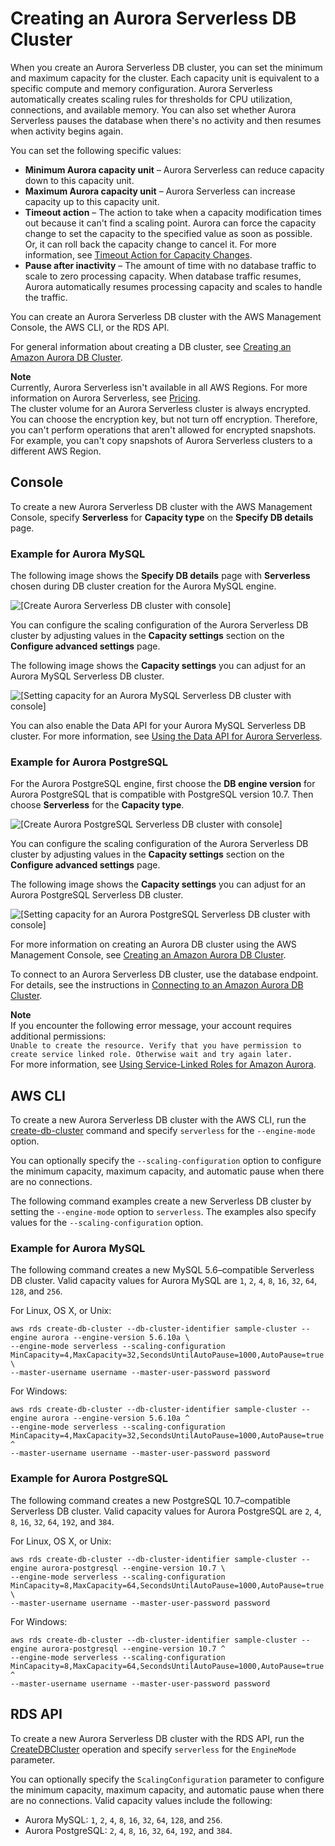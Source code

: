 # Creating an Aurora Serverless DB Cluster<a name="aurora-serverless.create"></a>

When you create an Aurora Serverless DB cluster, you can set the minimum and maximum capacity for the cluster\. Each capacity unit is equivalent to a specific compute and memory configuration\. Aurora Serverless automatically creates scaling rules for thresholds for CPU utilization, connections, and available memory\. You can also set whether Aurora Serverless pauses the database when there's no activity and then resumes when activity begins again\.

You can set the following specific values:
+ **Minimum Aurora capacity unit** – Aurora Serverless can reduce capacity down to this capacity unit\.
+ **Maximum Aurora capacity unit** – Aurora Serverless can increase capacity up to this capacity unit\.
+ **Timeout action** – The action to take when a capacity modification times out because it can't find a scaling point\. Aurora can force the capacity change to set the capacity to the specified value as soon as possible\. Or, it can roll back the capacity change to cancel it\. For more information, see [Timeout Action for Capacity Changes](aurora-serverless.how-it-works.md#aurora-serverless.how-it-works.timeout-action)\.
+ **Pause after inactivity** – The amount of time with no database traffic to scale to zero processing capacity\. When database traffic resumes, Aurora automatically resumes processing capacity and scales to handle the traffic\.

You can create an Aurora Serverless DB cluster with the AWS Management Console, the AWS CLI, or the RDS API\.

For general information about creating a DB cluster, see [Creating an Amazon Aurora DB Cluster](Aurora.CreateInstance.md)\.

**Note**  
 Currently, Aurora Serverless isn't available in all AWS Regions\. For more information on Aurora Serverless, see [Pricing](https://aws.amazon.com//rds/aurora/serverless/#Pricing)\.   
 The cluster volume for an Aurora Serverless cluster is always encrypted\. You can choose the encryption key, but not turn off encryption\. Therefore, you can't perform operations that aren't allowed for encrypted snapshots\. For example, you can't copy snapshots of Aurora Serverless clusters to a different AWS Region\. 

## Console<a name="aurora-serverless.create.console"></a>

To create a new Aurora Serverless DB cluster with the AWS Management Console, specify **Serverless** for **Capacity type** on the **Specify DB details** page\. 

### Example for Aurora MySQL<a name="aurora-serverless.create.console.MySQL"></a>

The following image shows the **Specify DB details** page with **Serverless** chosen during DB cluster creation for the Aurora MySQL engine\. 

![\[Create Aurora Serverless DB cluster with console\]](http://docs.aws.amazon.com/AmazonRDS/latest/AuroraUserGuide/images/aurora-serverless-select.png)

You can configure the scaling configuration of the Aurora Serverless DB cluster by adjusting values in the **Capacity settings** section on the **Configure advanced settings** page\. 

The following image shows the **Capacity settings** you can adjust for an Aurora MySQL Serverless DB cluster\.

![\[Setting capacity for an Aurora MySQL Serverless DB cluster with console\]](http://docs.aws.amazon.com/AmazonRDS/latest/AuroraUserGuide/images/aurora-serverless-capacity.png)

You can also enable the Data API for your Aurora MySQL Serverless DB cluster\. For more information, see [Using the Data API for Aurora Serverless](data-api.md)\. 

### Example for Aurora PostgreSQL<a name="aurora-serverless.create.console.PostgreSQL"></a>

For the Aurora PostgreSQL engine, first choose the **DB engine version** for Aurora PostgreSQL that is compatible with PostgreSQL version 10\.7\. Then choose **Serverless** for the **Capacity type**\.

![\[Create Aurora PostgreSQL Serverless DB cluster with console\]](http://docs.aws.amazon.com/AmazonRDS/latest/AuroraUserGuide/images/aurora-serverless-select-postgres.png)

You can configure the scaling configuration of the Aurora Serverless DB cluster by adjusting values in the **Capacity settings** section on the **Configure advanced settings** page\. 

The following image shows the **Capacity settings** you can adjust for an Aurora PostgreSQL Serverless DB cluster\.

![\[Setting capacity for an Aurora PostgreSQL Serverless DB cluster with console\]](http://docs.aws.amazon.com/AmazonRDS/latest/AuroraUserGuide/images/aurora-serverless-capacity-postgres.png)

For more information on creating an Aurora DB cluster using the AWS Management Console, see [Creating an Amazon Aurora DB Cluster](Aurora.CreateInstance.md)\.

To connect to an Aurora Serverless DB cluster, use the database endpoint\. For details, see the instructions in [Connecting to an Amazon Aurora DB Cluster](Aurora.Connecting.md)\.

**Note**  
If you encounter the following error message, your account requires additional permissions:  
`Unable to create the resource. Verify that you have permission to create service linked role. Otherwise wait and try again later.`  
For more information, see [Using Service\-Linked Roles for Amazon Aurora](UsingWithRDS.IAM.ServiceLinkedRoles.md)\.

## AWS CLI<a name="aurora-serverless.create.cli"></a>

To create a new Aurora Serverless DB cluster with the AWS CLI, run the [create\-db\-cluster](https://docs.aws.amazon.com/cli/latest/reference/rds/create-db-cluster.html) command and specify `serverless` for the `--engine-mode` option\.

You can optionally specify the `--scaling-configuration` option to configure the minimum capacity, maximum capacity, and automatic pause when there are no connections\. 

The following command examples create a new Serverless DB cluster by setting the `--engine-mode` option to `serverless`\. The examples also specify values for the `--scaling-configuration` option\.

### Example for Aurora MySQL<a name="aurora-serverless.create.cli.MySQL"></a>

The following command creates a new MySQL 5\.6–compatible Serverless DB cluster\. Valid capacity values for Aurora MySQL are `1`, `2`, `4`, `8`, `16`, `32`, `64`, `128`, and `256`\.

For Linux, OS X, or Unix:

```
aws rds create-db-cluster --db-cluster-identifier sample-cluster --engine aurora --engine-version 5.6.10a \
--engine-mode serverless --scaling-configuration MinCapacity=4,MaxCapacity=32,SecondsUntilAutoPause=1000,AutoPause=true \
--master-username username --master-user-password password
```

For Windows:

```
aws rds create-db-cluster --db-cluster-identifier sample-cluster --engine aurora --engine-version 5.6.10a ^
--engine-mode serverless --scaling-configuration MinCapacity=4,MaxCapacity=32,SecondsUntilAutoPause=1000,AutoPause=true ^
--master-username username --master-user-password password
```

### Example for Aurora PostgreSQL<a name="aurora-serverless.create.cli.PostgreSQL"></a>

The following command creates a new PostgreSQL 10\.7–compatible Serverless DB cluster\. Valid capacity values for Aurora PostgreSQL are `2`, `4`, `8`, `16`, `32`, `64`, `192`, and `384`\.

For Linux, OS X, or Unix:

```
aws rds create-db-cluster --db-cluster-identifier sample-cluster --engine aurora-postgresql --engine-version 10.7 \
--engine-mode serverless --scaling-configuration MinCapacity=8,MaxCapacity=64,SecondsUntilAutoPause=1000,AutoPause=true \
--master-username username --master-user-password password
```

For Windows:

```
aws rds create-db-cluster --db-cluster-identifier sample-cluster --engine aurora-postgresql --engine-version 10.7 ^
--engine-mode serverless --scaling-configuration MinCapacity=8,MaxCapacity=64,SecondsUntilAutoPause=1000,AutoPause=true ^
--master-username username --master-user-password password
```

## RDS API<a name="aurora-serverless.create.api"></a>

To create a new Aurora Serverless DB cluster with the RDS API, run the [CreateDBCluster](https://docs.aws.amazon.com/AmazonRDS/latest/APIReference/API_CreateDBCluster.html) operation and specify `serverless` for the `EngineMode` parameter\.

You can optionally specify the `ScalingConfiguration` parameter to configure the minimum capacity, maximum capacity, and automatic pause when there are no connections\. Valid capacity values include the following:
+ Aurora MySQL: `1`, `2`, `4`, `8`, `16`, `32`, `64`, `128`, and `256`\.
+ Aurora PostgreSQL: `2`, `4`, `8`, `16`, `32`, `64`, `192`, and `384`\.
